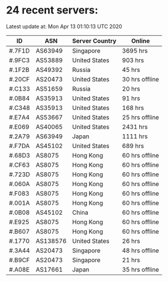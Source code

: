 # 24 recent servers:

Latest update at: Mon Apr 13 01:10:13 UTC 2020

| ID | ASN | Server Country | Online |
| -- | --- | -------------- | ------ |
| #.7F1D | AS63949 | Singapore | 3695 hrs |
| #.9FC3 | AS53889 | United States | 903 hrs |
| #.1F2B | AS49392 | Russia | 45 hrs |
| #.20CF | AS20473 | United States | 30 hrs offline |
| #.C133 | AS51659 | Russia | 20 hrs |
| #.0B84 | AS35913 | United States | 91 hrs |
| #.C348 | AS35913 | United States | 168 hrs |
| #.E7A4 | AS53667 | United States | 25 hrs offline |
| #.E069 | AS40065 | United States | 2431 hrs |
| #.2A79 | AS63949 | Japan | 1111 hrs |
| #.F7DA | AS45102 | United States | 689 hrs |
| #.68D3 | AS8075 | Hong Kong | 60 hrs offline |
| #.CF63 | AS8075 | Hong Kong | 60 hrs offline |
| #.723D | AS8075 | Hong Kong | 60 hrs offline |
| #.060A | AS8075 | Hong Kong | 60 hrs offline |
| #.F083 | AS8075 | Hong Kong | 60 hrs offline |
| #.001A | AS8075 | Hong Kong | 60 hrs offline |
| #.0B08 | AS45102 | China | 60 hrs offline |
| #.E925 | AS8075 | Hong Kong | 60 hrs offline |
| #.B607 | AS8075 | Hong Kong | 60 hrs offline |
| #.1770 | AS138576 | United States | 26 hrs |
| #.3A44 | AS20473 | Singapore | 48 hrs offline |
| #.B9CF | AS20473 | Singapore | 21 hrs |
| #.A08E | AS17661 | Japan | 35 hrs offline |

